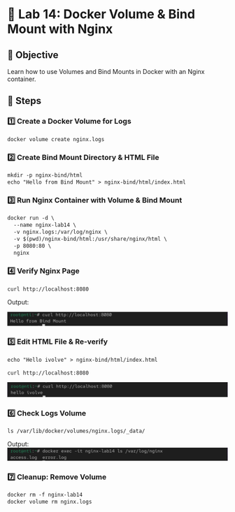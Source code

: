 # 🧪 Lab 14: Docker Volume & Bind Mount with Nginx

## 📝 Objective
Learn how to use Volumes and Bind Mounts in Docker with an Nginx container.

## 🔧 Steps

### 1️⃣ Create a Docker Volume for Logs

```
docker volume create nginx.logs
```

### 2️⃣ Create Bind Mount Directory & HTML File

```
mkdir -p nginx-bind/html
echo "Hello from Bind Mount" > nginx-bind/html/index.html
```

### 3️⃣ Run Nginx Container with Volume & Bind Mount

```
docker run -d \
  --name nginx-lab14 \
  -v nginx.logs:/var/log/nginx \
  -v $(pwd)/nginx-bind/html:/usr/share/nginx/html \
  -p 8080:80 \
  nginx
```

### 4️⃣ Verify Nginx Page

```
curl http://localhost:8080
```
Output:

![Alt text](./images/print2.jpg)

### 5️⃣ Edit HTML File & Re-verify

```
echo "Hello ivolve" > nginx-bind/html/index.html
```
```
curl http://localhost:8080
```
![Alt text](./images/print1.jpg)


### 6️⃣ Check Logs Volume

```
ls /var/lib/docker/volumes/nginx.logs/_data/
```
Output:
![Alt text](./images/logs.jpg)

### 7️⃣ Cleanup: Remove Volume

```
docker rm -f nginx-lab14
docker volume rm nginx.logs
```

